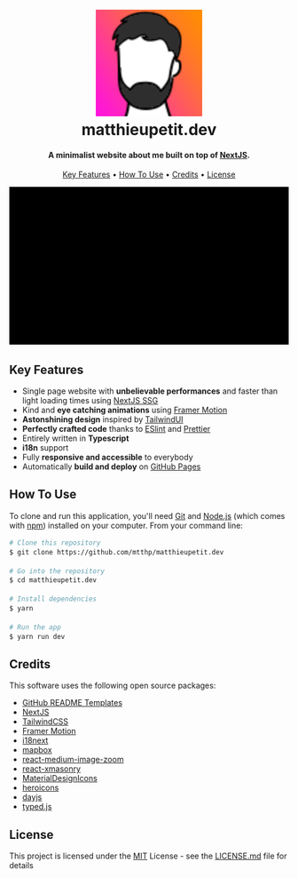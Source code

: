 
<h1 align="center">
  <br>
  <a href="https://matthieupetit.dev"><img src="./public/android-chrome-192x192.png" alt="Markdownify" width="192"></a>
  <br>
  matthieupetit.dev
  <br>
</h1>

<h4 align="center">A minimalist website about me built on top of <a href="https://nextjs.org/" target="_blank">NextJS</a>.</h4>

<p align="center">
  <a href="#key-features">Key Features</a> •
  <a href="#how-to-use">How To Use</a> •
  <a href="#credits">Credits</a> •
  <a href="#license">License</a>
</p>

<p align="center">
  <img src="./docs/onload-animation.gif" alt="animated-gif" />
</p>

## Key Features

* Single page website with **unbelievable performances** and faster than light loading times using [NextJS SSG](https://nextjs.org/docs/basic-features/pages#static-generation)
* Kind and **eye catching animations** using [Framer Motion](https://www.framer.com/motion/)
* **Astonshining design** inspired by [TailwindUI](https://tailwindui.com/)
* **Perfectly crafted code** thanks to [ESlint](https://eslint.org/) and [Prettier](https://prettier.io/)
* Entirely written in **Typescript**
* **i18n** support
* Fully **responsive and accessible** to everybody
* Automatically **build and deploy** on [GitHub Pages](https://pages.github.com/)
## How To Use

To clone and run this application, you'll need [Git](https://git-scm.com) and [Node.js](https://nodejs.org/en/download/) (which comes with [npm](http://npmjs.com)) installed on your computer. From your command line:

```bash
# Clone this repository
$ git clone https://github.com/mtthp/matthieupetit.dev

# Go into the repository
$ cd matthieupetit.dev

# Install dependencies
$ yarn

# Run the app
$ yarn run dev
```

## Credits

This software uses the following open source packages:

- [GitHub README Templates](https://www.readme-templates.com/)
- [NextJS](https://nextjs.org)
- [TailwindCSS](https://tailwindcss.com/)
- [Framer Motion](https://www.framer.com/motion/)
- [i18next](https://www.i18next.com/)
- [mapbox](https://www.mapbox.com/)
- [react-medium-image-zoom](https://github.com/rpearce/react-medium-image-zoom)
- [react-xmasonry](https://zitros.github.io/react-xmasonry/)
- [MaterialDesignIcons](https://materialdesignicons.com/)
- [heroicons](https://heroicons.com/)
- [dayjs](https://day.js.org/)
- [typed.js](https://github.com/mattboldt/typed.js)

## License

This project is licensed under the [MIT](LICENSE.md) License - see the [LICENSE.md](LICENSE.md) file for details
